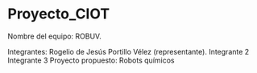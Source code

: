 # Proyecto_CIOT
Nombre del equipo: ROBUV.

Integrantes:
Rogelio de Jesús Portillo Vélez (representante).
Integrante 2
Integrante 3
Proyecto propuesto: Robots químicos
